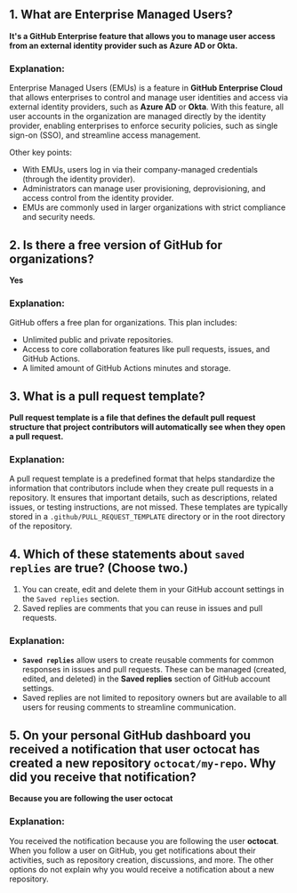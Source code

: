 ## 1. What are Enterprise Managed Users?

**It's a GitHub Enterprise feature that allows you to manage user access from an external identity provider such as Azure AD or Okta.**

### Explanation:
Enterprise Managed Users (EMUs) is a feature in **GitHub Enterprise Cloud** that allows enterprises to control and manage user identities and access via external identity providers, such as **Azure AD** or **Okta**. With this feature, all user accounts in the organization are managed directly by the identity provider, enabling enterprises to enforce security policies, such as single sign-on (SSO), and streamline access management.

Other key points:
- With EMUs, users log in via their company-managed credentials (through the identity provider).
- Administrators can manage user provisioning, deprovisioning, and access control from the identity provider.
- EMUs are commonly used in larger organizations with strict compliance and security needs.

## 2. Is there a free version of GitHub for organizations?

**Yes**

### Explanation:
GitHub offers a free plan for organizations. This plan includes:
- Unlimited public and private repositories.
- Access to core collaboration features like pull requests, issues, and GitHub Actions.
- A limited amount of GitHub Actions minutes and storage.

## 3. What is a pull request template?

**Pull request template is a file that defines the default pull request structure that project contributors will automatically see when they open a pull request.**

### Explanation:
A pull request template is a predefined format that helps standardize the information that contributors include when they create pull requests in a repository. It ensures that important details, such as descriptions, related issues, or testing instructions, are not missed. These templates are typically stored in a `.github/PULL_REQUEST_TEMPLATE` directory or in the root directory of the repository.

## 4. Which of these statements about `saved replies` are true? (Choose two.)

1. You can create, edit and delete them in your GitHub account settings in the `Saved replies` section.
2. Saved replies are comments that you can reuse in issues and pull requests.

### Explanation:
- **`Saved replies`** allow users to create reusable comments for common responses in issues and pull requests. These can be managed (created, edited, and deleted) in the **Saved replies** section of GitHub account settings.
- Saved replies are not limited to repository owners but are available to all users for reusing comments to streamline communication.

## 5. On your personal GitHub dashboard you received a notification that user octocat has created a new repository `octocat/my-repo`. Why did you receive that notification?

**Because you are following the user octocat**

### Explanation:
You received the notification because you are following the user **octocat**. When you follow a user on GitHub, you get notifications about their activities, such as repository creation, discussions, and more. The other options do not explain why you would receive a notification about a new repository.

